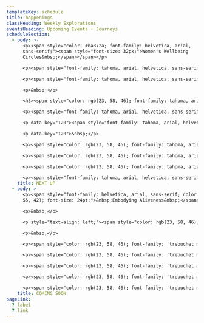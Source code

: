 ```yaml
---
templateKey: schedule
title: happenings
classHeading: Weekly Explorations
eventsHeading: Upcoming Events + Journeys
scheduleSection:
  - body: >-
      <p><span style="color: #ba372a; font-family: helvetica, arial,
      sans-serif;"><span style="font-size: 32px;">Women's Wellbeing
      Circles&nbsp;</span></span></p>

      <p><span style="font-family: tahoma, arial, helvetica, sans-serif;">These circles take place before or during the new moon, a divine time to reflect, rest and reset intentions for what you&rsquo;d like to manifest in your life.</span></p>

      <p><span style="font-family: tahoma, arial, helvetica, sans-serif;">Each month we will explore a different aspect of your be:ing like being transformation, being whole, being abundant with the intention to bring these aspects of our being into focus and authentically embody their meaning to us.&nbsp;</span></p>

      <p>&nbsp;</p>

      <h3><span style="color: rgb(23, 58, 46); font-family: tahoma, arial, helvetica, sans-serif;">Next circle: Be:ing possibility</span></h3>

      <p><span style="font-family: tahoma, arial, helvetica, sans-serif;"><strong><span style="color: rgb(23, 58, 46);">A Community Women's Circle&nbsp;</span></strong></span></p>

      <p data-key="120"><span style="font-family: tahoma, arial, helvetica, sans-serif;" data-key="121"><span data-offset-key="121:1">You are invited to explore practices that open us to compassionate, accepting and loving ways of being with ourselves and eachother.</span></span></p>

      <p data-key="120">&nbsp;</p>

      <p><span style="color: rgb(23, 58, 46); font-family: tahoma, arial, helvetica, sans-serif;">Date: Sunday 13th August 2023</span></p>

      <p><span style="color: rgb(23, 58, 46); font-family: tahoma, arial, helvetica, sans-serif;">Cosmic attunment: New Moon in Leo</span></p>

      <p><span style="color: rgb(23, 58, 46); font-family: tahoma, arial, helvetica, sans-serif;">Location: Yoga Reclaimied, Dalston, East London.</span></p>

      <p><span style="font-family: tahoma, arial, helvetica, sans-serif;"><span style="color: rgb(176, 70, 100);"><strong><a href="https://www.eventbrite.co.uk/e/being-possibility-new-moon-ritual-for-black-women-and-women-of-colour-tickets-685894227097?aff=oddtdtcreator" target="_blank" rel="noopener"><span style="color: rgb(176, 70, 100);">info and booking</span></a>&nbsp;</strong></span></span></p>
    title: NEXT UP
  - body: >-
      <p><span style="font-family: helvetica, arial, sans-serif; color: rgb(186,
      55, 42); font-size: 24pt;">&nbsp;Embodying Aliveness&nbsp;</span></p>

      <p>&nbsp;</p>

      <p style="text-align: left;"><span style="color: rgb(23, 58, 46); font-family: 'trebuchet ms', geneva, sans-serif;"><strong>A Collective Self-Care &amp; Empowerment Journey </strong></span></p>

      <p>&nbsp;</p>

      <p><span style="color: rgb(23, 58, 46); font-family: 'trebuchet ms', geneva, sans-serif;">Embodying Aliveness is a rite of passage created for Black Women and Women of Colour, who seek an intentional space and time to experience more ease and joy in your life.&nbsp;</span></p>

      <p><span style="color: rgb(23, 58, 46); font-family: 'trebuchet ms', geneva, sans-serif;">Join this collective self-care and empowerment journey to explore embodied heart-centred practice through self-inquiry, movement, breath awareness, creative expression and deep rest.</span></p>

      <p><span style="color: rgb(23, 58, 46); font-family: 'trebuchet ms', geneva, sans-serif;">Here you belong, you are seen, heard and celebrated, just as you are. Together we&rsquo;ll create a compassionate and caring community that bears witness to our collective and individual journeys. Each of us giving the other permission to show up, authentically and unapologetically.&nbsp;</span></p>

      <p><span style="color: rgb(23, 58, 46); font-family: 'trebuchet ms', geneva, sans-serif;">Women have gathered like this for millenia. This is a radical act in today&rsquo;s world where our minds are overloaded, our bodies marginalised and our emotional wounds neglected. </span></p>

      <p><span style="color: rgb(23, 58, 46); font-family: 'trebuchet ms', geneva, sans-serif;">This is an invitation to re-member the old ways, to navigate new days, exploring your resource and capacity, to be with the full spectrum of what it feels to be You, Alive, here, now.</span></p>
    title: COMING SOON
pageLink:
  ? label
  ? link
---
```

